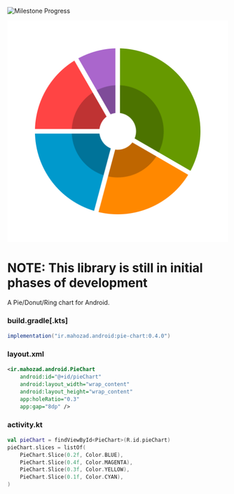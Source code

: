 [comment]: <> ([![Build Status]&#40;https://www.travis-ci.com/mahozad/android-pie-chart.svg?branch=master&#41;]&#40;https://www.travis-ci.com/mahozad/android-pie-chart&#41;)

[comment]: <> (![Dependencies]&#40;https://img.shields.io/librariesio/github/mahozad/android-pie-chart&#41;)

[comment]: <> (![Code Size]&#40;https://img.shields.io/github/languages/code-size/mahozad/android-pie-chart&#41;)

[comment]: <> (![Repo Size]&#40;https://img.shields.io/github/repo-size/mahozad/android-pie-chart&#41;)

[comment]: <> (![SLOC]&#40;https://img.shields.io/tokei/lines/github/mahozad/android-pie-chart&#41;)

[comment]: <> (![Downloads]&#40;https://img.shields.io/github/downloads/mahozad/android-pie-chart/total&#41;)

[comment]: <> (![Closed Issues]&#40;https://img.shields.io/github/issues-closed/mahozad/android-pie-chart?color=green&#41;)

[comment]: <> (![Commits Since Last Release]&#40;https://img.shields.io/github/commits-since/mahozad/android-pie-chart/latest&#41;)

![Milestone Progress](https://img.shields.io/github/milestones/progress-percent/mahozad/android-pie-chart/1)

<div align="center">

![Preview image](preview.svg)

</div>

# NOTE: This library is still in initial phases of development

A Pie/Donut/Ring chart for Android.

### build.gradle[.kts]
```groovy
implementation("ir.mahozad.android:pie-chart:0.4.0")
```

### layout.xml
```xml
<ir.mahozad.android.PieChart
    android:id="@+id/pieChart"
    android:layout_width="wrap_content"
    android:layout_height="wrap_content"
    app:holeRatio="0.3"
    app:gap="8dp" />
```

### activity.kt
```kotlin
val pieChart = findViewById<PieChart>(R.id.pieChart)
pieChart.slices = listOf(
    PieChart.Slice(0.2f, Color.BLUE),
    PieChart.Slice(0.4f, Color.MAGENTA),
    PieChart.Slice(0.3f, Color.YELLOW),
    PieChart.Slice(0.1f, Color.CYAN),
)
```

